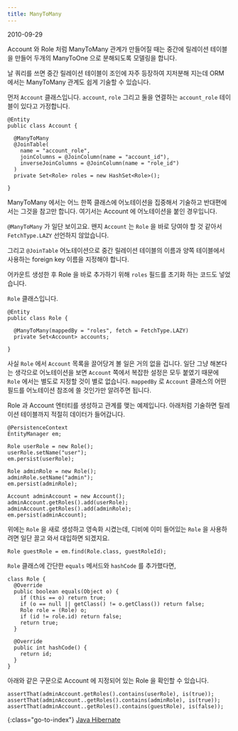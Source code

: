 ```yaml
---
title: ManyToMany
---
```


2010-09-29

Account 와 Role 처럼 ManyToMany 관계가 만들어질 때는
중간에 릴레이션 테이블을 만들어 두개의 ManyToOne 으로 분해되도록 모델링을 합니다.

날 쿼리를 쓰면 중간 릴레이션 테이블이 조인에 자주 등장하여 지저분해 지는데
ORM 에서는 ManyToMany 관계도 쉽게 기술할 수 있습니다.

먼저 `Account` 클래스입니다.
`account`, `role` 그리고 둘을 연결하는 `account_role` 테이블이 있다고 가정합니다.

    @Entity
    public class Account {
    
      @ManyToMany
      @JoinTable(
        name = "account_role",
        joinColumns = @JoinColumn(name = "account_id"),
        inverseJoinColumns = @JoinColumn(name = "role_id")
      )
      private Set<Role> roles = new HashSet<Role>();
    
    }

ManyToMany 에서는 어느 한쪽 클래스에 어노테이션을 집중해서 기술하고 반대편에서는 그것을 참고만 합니다.
여기서는 Account 에 어노테이션을 붙인 경우입니다.

`@ManyToMany` 가 일단 보이고요.
왠지 `Account` 는 `Role` 을 바로 당여야 할 것 같아서 `FetchType.LAZY` 선언하지 않았습니다.

그리고 `@JoinTable` 어노테이션으로 중간 릴레이션 테이블의 이름과
양쪽 테이블에서 사용하는 foreign key 이름을 지정해야 합니다.

어카운트 생성한 후 Role 을 바로 추가하기 위해 `roles` 필드를 초기화 하는 코드도 넣었습니다.

`Role` 클래스입니다.

    @Entity
    public class Role {
    
      @ManyToMany(mappedBy = "roles", fetch = FetchType.LAZY)
      private Set<Account> accounts;
    
    }

사실 `Role` 에서 `Account` 목록을 끌어당겨 볼 일은 거의 없을 겁니다.
일단 그냥 해본다는 생각으로 어노테이션을 보면
`Account` 쪽에서 복잡한 설정은 모두 붙였기 때문에 `Role` 에서는 별도로 지정할 것이 별로 없습니다.
`mappedBy` 로 `Account` 클래스의 어떤 필드를 어노테이션 참조에 쓸 것인가만 알려주면 됩니다.

Role 과 Account 엔터티를 생성하고 관계를 맺는 예제입니다.
아래처럼 기술하면 릴레이션 테이블까지 적절히 데이터가 들어갑니다.

    @PersistenceContext
    EntityManager em;
    
    Role userRole = new Role();
    userRole.setName("user");
    em.persist(userRole);
    
    Role adminRole = new Role();
    adminRole.setName("admin");
    em.persist(adminRole);
    
    Account adminAccount = new Account();
    adminAccount.getRoles().add(userRole);
    adminAccount.getRoles().add(adminRole);
    em.persist(adminAccount);

위에는 `Role` 을 새로 생성하고 영속화 시켰는데,
디비에 이미 들어있는 `Role` 을 사용하려면 일단 끌고 와서 대입하면 되겠지요.

    Role guestRole = em.find(Role.class, guestRoleId);

`Role` 클래스에 간단한 `equals` 메서드와 `hashCode` 를 추가했다면,
  
    class Role {
      @Override
      public boolean equals(Object o) {
        if (this == o) return true;
        if (o == null || getClass() != o.getClass()) return false;
        Role role = (Role) o;
        if (id != role.id) return false;
        return true;
      }
    
      @Override
      public int hashCode() {
        return id;
      }
    }


아래와 같은 구문으로 Account 에 지정되어 있는 Role 을 확인할 수 있습니다.

    assertThat(adminAccount.getRoles().contains(userRole), is(true));
    assertThat(adminAccount..getRoles().contains(adminRole), is(true));
    assertThat(adminAccount..getRoles().contains(guestRole), is(false));


{:class="go-to-index"}
[Java Hibernate](index)
